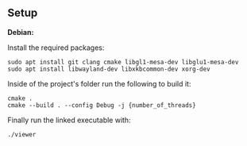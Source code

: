## Setup
**Debian:**

Install the required packages:
```
sudo apt install git clang cmake libgl1-mesa-dev libglu1-mesa-dev
sudo apt install libwayland-dev libxkbcommon-dev xorg-dev
```
Inside of the project's folder run the following to build it:
```
cmake .
cmake --build . --config Debug -j {number_of_threads}
```
Finally run the linked executable with:
```
./viewer
```
